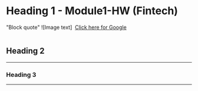 # Heading 1 - Module1-HW (Fintech)
"Block quote"
![Image text] <image>
[Click here for Google](https://www.google.com)
```python

```

## Heading 2
---

### Heading 3
---